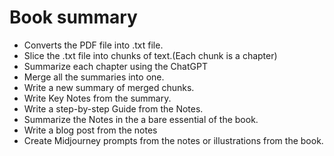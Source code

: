 # Book summary

- Converts the PDF file into .txt file.
- Slice the .txt file into chunks of text.(Each chunk is a chapter)
- Summarize each chapter using the ChatGPT
- Merge all the summaries into one.
- Write a new summary of merged chunks.
- Write Key Notes from the summary.
- Write a step-by-step Guide from the Notes.
- Summarize the Notes in the a bare essential of the book.
- Write a blog post from the notes
- Create Midjourney prompts from the notes or illustrations from the book.
